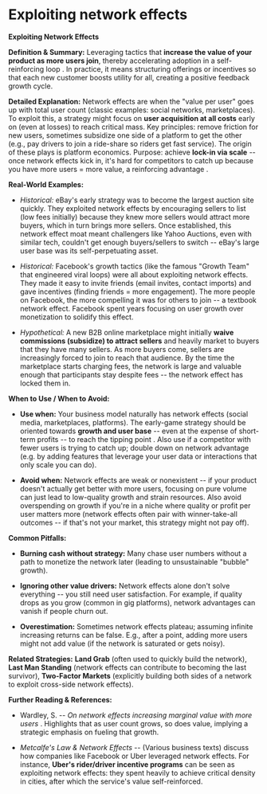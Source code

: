 # Exploiting network effects


**Exploiting Network Effects**

**Definition & Summary:** Leveraging tactics that **increase the value of your product as more users join**, thereby accelerating adoption in a self-reinforcing loop . In practice, it means structuring offerings or incentives so that each new customer boosts utility for all, creating a positive feedback growth cycle.

**Detailed Explanation:** Network effects are when the "value per user" goes up with total user count (classic examples: social networks, marketplaces). To exploit this, a strategy might focus on **user acquisition at all costs** early on (even at losses) to reach critical mass. Key principles: remove friction for new users, sometimes subsidize one side of a platform to get the other (e.g., pay drivers to join a ride-share so riders get fast service). The origin of these plays is platform economics. Purpose: achieve **lock-in via scale** -- once network effects kick in, it's hard for competitors to catch up because you have more users = more value, a reinforcing advantage .

**Real-World Examples:**

-  *Historical:* eBay's early strategy was to become the largest auction site quickly. They exploited network effects by encouraging sellers to list (low fees initially) because they knew more sellers would attract more buyers, which in turn brings more sellers. Once established, this network effect moat meant challengers like Yahoo Auctions, even with similar tech, couldn't get enough buyers/sellers to switch -- eBay's large user base was its self-perpetuating asset.

-  *Historical:* Facebook's growth tactics (like the famous "Growth Team" that engineered viral loops) were all about exploiting network effects. They made it easy to invite friends (email invites, contact imports) and gave incentives (finding friends = more engagement). The more people on Facebook, the more compelling it was for others to join -- a textbook network effect. Facebook spent years focusing on user growth over monetization to solidify this effect.

-  *Hypothetical:* A new B2B online marketplace might initially **waive commissions (subsidize) to attract sellers** and heavily market to buyers that they have many sellers. As more buyers come, sellers are increasingly forced to join to reach that audience. By the time the marketplace starts charging fees, the network is large and valuable enough that participants stay despite fees -- the network effect has locked them in.

**When to Use / When to Avoid:**

-  **Use when:** Your business model naturally has network effects (social media, marketplaces, platforms). The early-game strategy should be oriented towards **growth and user base** -- even at the expense of short-term profits -- to reach the tipping point . Also use if a competitor with fewer users is trying to catch up; double down on network advantage (e.g. by adding features that leverage your user data or interactions that only scale you can do).

-  **Avoid when:** Network effects are weak or nonexistent -- if your product doesn't actually get better with more users, focusing on pure volume can just lead to low-quality growth and strain resources. Also avoid overspending on growth if you're in a niche where quality or profit per user matters more (network effects often pair with winner-take-all outcomes -- if that's not your market, this strategy might not pay off).

**Common Pitfalls:**

-  **Burning cash without strategy:** Many chase user numbers without a path to monetize the network later (leading to unsustainable "bubble" growth).

-  **Ignoring other value drivers:** Network effects alone don't solve everything -- you still need user satisfaction. For example, if quality drops as you grow (common in gig platforms), network advantages can vanish if people churn out.

-  **Overestimation:** Sometimes network effects plateau; assuming infinite increasing returns can be false. E.g., after a point, adding more users might not add value (if the network is saturated or gets noisy).

**Related Strategies:** **Land Grab** (often used to quickly build the network), **Last Man Standing** (network effects can contribute to becoming the last survivor), **Two-Factor Markets** (explicitly building both sides of a network to exploit cross-side network effects).

**Further Reading & References:**

-  Wardley, S. -- *On network effects increasing marginal value with more users* . Highlights that as user count grows, so does value, implying a strategic emphasis on fueling that growth.

-  *Metcalfe's Law & Network Effects* -- (Various business texts) discuss how companies like Facebook or Uber leveraged network effects. For instance, **Uber's rider/driver incentive programs** can be seen as exploiting network effects: they spent heavily to achieve critical density in cities, after which the service's value self-reinforced.